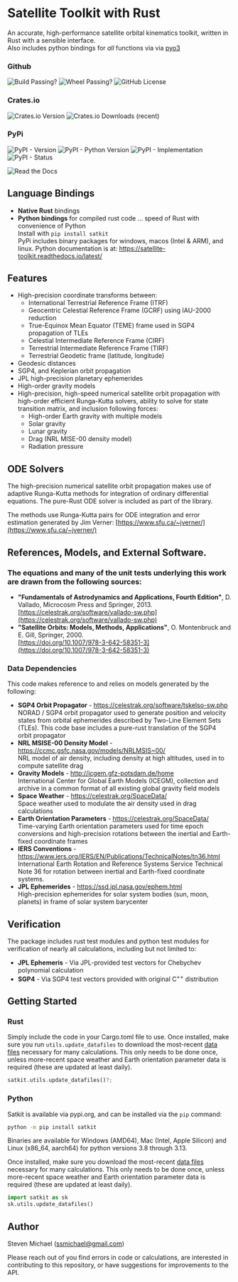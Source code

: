 # Satellite Toolkit with Rust

An accurate, high-performance satellite orbital kinematics toolkit, written in Rust with a sensible interface.
<br/>
Also includes python bindings for *all* functions via via [pyo3](https://pyo3.rs/)

### Github

![Build Passing?](https://github.com/ssmichael1/satkit/actions/workflows/build.yml/badge.svg)
![Wheel Passing?](https://github.com/ssmichael1/satkit/actions/workflows/wheels.yml/badge.svg)
![GitHub License](https://img.shields.io/github/license/ssmichael1/satkit)

### Crates.io

![Crates.io Version](https://img.shields.io/crates/v/satkit)
![Crates.io Downloads (recent)](https://img.shields.io/crates/dr/satkit)

### PyPi

![PyPI - Version](https://img.shields.io/pypi/v/satkit)
![PyPI - Python Version](https://img.shields.io/pypi/pyversions/satkit)
![PyPI - Implementation](https://img.shields.io/pypi/implementation/satkit)
![PyPI - Status](https://img.shields.io/pypi/status/satkit)


![Read the Docs](https://img.shields.io/readthedocs/satellite-toolkit)

## Language Bindings

- **Native Rust** bindings
- **Python bindings** for compiled rust code ... speed of Rust with convenience of Python<br/>
  Install with `pip install satkit`<br/>
  PyPi includes binary packages for windows, macos (Intel & ARM), and linux.  Python documentation is at: <https://satellite-toolkit.readthedocs.io/latest/>

## Features

- High-precision coordinate transforms between:
  - International Terrestrial Reference Frame (ITRF)
  - Geocentric Celestial Reference Frame (GCRF) using IAU-2000 reduction
  - True-Equinox Mean Equator (TEME) frame used in SGP4 propagation of TLEs
  - Celestial Intermediate Reference Frame (CIRF)
  - Terrestrial Intermediate Reference Frame (TIRF)
  - Terrestrial Geodetic frame (latitude, longitude)
- Geodesic distances
- SGP4, and Keplerian orbit propagation
- JPL high-precision planetary ephemerides
- High-order gravity models
- High-precision, high-speed numerical satellite orbit propagation with high-order efficient Runga-Kutta solvers, ability to solve for state transition matrix, and inclusion following forces:
  - High-order Earth gravity with multiple models
  - Solar gravity
  - Lunar gravity
  - Drag (NRL MISE-00 density model)
  - Radiation pressure

## ODE Solvers

The high-precision numerical satellite orbit propagation makes use of adaptive Runga-Kutta methods for integration of ordinary differential equations. The pure-Rust ODE solver is included as part of the library.

The methods use Runga-Kutta pairs for ODE integration and error estimation generated by Jim Verner: [https://www.sfu.ca/~jverner/](https://www.sfu.ca/~jverner/)

## References, Models, and External Software.

### The equations and many of the unit tests underlying this work are drawn from the following sources:

- **"Fundamentals of Astrodynamics and Applications, Fourth Edition"**, D. Vallado, Microcosm Press and Springer, 2013.<br>
  [https://celestrak.org/software/vallado-sw.php](https://celestrak.org/software/vallado-sw.php)
- **"Satellite Orbits: Models, Methods, Applications"**, O. Montenbruck and E. Gill, Springer, 2000.<br>
  [https://doi.org/10.1007/978-3-642-58351-3](https://doi.org/10.1007/978-3-642-58351-3)

### Data Dependencies

This code makes reference to and relies on models generated by the following:

- **SGP4 Orbit Propagator** - https://celestrak.org/software/tskelso-sw.php<br/>
  NORAD / SGP4 orbit propagator used to generate position and velocity states from orbital ephemerides described by Two-Line Element Sets (TLEs). This code base includes a pure-rust translation of the SGP4 orbit propagator
- **NRL MSISE-00 Density Model** - https://ccmc.gsfc.nasa.gov/models/NRLMSIS~00/<br/>
  NRL model of air density, including density at high altitudes, used in to compute satellite drag
- **Gravity Models** - http://icgem.gfz-potsdam.de/home<br/>
  International Center for Global Earth Models (ICEGM), collection and archive in a common format of all existing global gravity field models
- **Space Weather** - https://celestrak.org/SpaceData/<br/>
  Space weather used to modulate the air density used in drag calculations
- **Earth Orientation Parameters** - https://celestrak.org/SpaceData/<br/>
  Time-varying Earth orientation parameters used for time epoch conversions and high-precision rotations between the inertial and Earth-fixed coordinate frames
- **IERS Conventions** - https://www.iers.org/IERS/EN/Publications/TechnicalNotes/tn36.html<br/>
  International Earth Rotation and Reference Systems Service Technical Note 36 for rotation between inertial and Earth-fixed coordinate systems.
- **JPL Ephemerides** - https://ssd.jpl.nasa.gov/ephem.html<br/>
  High-precision ephemerides for solar system bodies (sun, moon, planets) in frame of solar system barycenter

## Verification

The package includes rust test modules and python test modules for verification of nearly all calculations, including but not limited to:

- **JPL Ephemeris** - Via JPL-provided test vectors for Chebychev polynomial calculation
- **SGP4** - Via SGP4 test vectors provided with original C<sup>++</sup> distribution

## Getting Started

### Rust

Simply include the code in your Cargo.toml file to use.  Once installed, make sure you run `utils.update_datafiles` to download the most-recent [data files](#data-dependencies) necessary for many calculations.  This only needs to be done once, unless more-recent space weather and Earth orientation parameter data is required (these are updated at least daily).

```rust
satkit.utils.update_datafiles()?;
```


### Python

Satkit is available via pypi.org, and can be installed via the `pip` command:
```bash
python -m pip install satkit
```

Binaries are available for Windows (AMD64), Mac (Intel, Apple Silicon) and Linux (x86_64, aarch64) for python versions 3.8 through 3.13.

Once installed, make sure you download the most-recent [data files](#data-dependencies) necessary for many calculations.  This only needs to be done once, unless more-recent space weather and Earth orientation parameter data is required (these are updated at least daily).
```python
import satkit as sk
sk.utils.update_datafiles()
```

## Author

Steven Michael (ssmichael@gmail.com)

Please reach out of you find errors in code or calculations, are interested in contributing to this repository, or have suggestions for improvements to the API.

